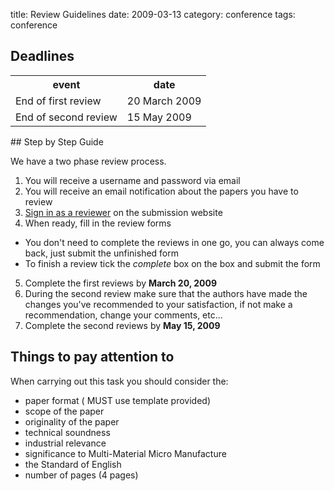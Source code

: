title: Review Guidelines
date: 2009-03-13 
category: conference
tags: conference

##  Deadlines


<table class="info" style="width:100%;">
<tr><th>event</th><th>date</th></tr>
<tr class="dark  current"><td>End of first review</td><td>20 March 2009</td></tr> 
<tr class="dark"><td>End of second review</td><td>15 May 2009</td></tr> 
</table>
<!--break-->
##  Step by Step Guide


We have a two phase review process. 

1. You will receive a username and password via email
2. You will receive an email notification about the papers you have to review
3. [Sign in as a reviewer](http://conference.4m-association.org/review/signin.php) on the submission website
4. When ready, fill in the review forms
 * You don't need to complete the reviews in one go, you can always come back, just submit the unfinished form
 * To finish a review tick the *complete* box on the box and submit the form
5. Complete the first reviews by **March 20, 2009** 
6. During the second review make sure that the authors have made the changes you've recommended to your satisfaction, if not make a recommendation, change your comments, etc...
7. Complete the second reviews by **May 15, 2009**

##  Things to pay attention to


When carrying out this task you should consider the:

* paper format ( MUST use template provided)
* scope of the paper
* originality of the paper
* technical soundness
* industrial relevance
* significance to Multi-Material Micro Manufacture
* the Standard of English
* number of pages (4 pages)
